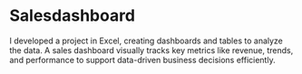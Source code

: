 # Salesdashboard
I developed a project in Excel, creating dashboards and tables to analyze the data. A sales dashboard visually tracks key metrics like revenue, trends, and performance to support data-driven business decisions efficiently.
